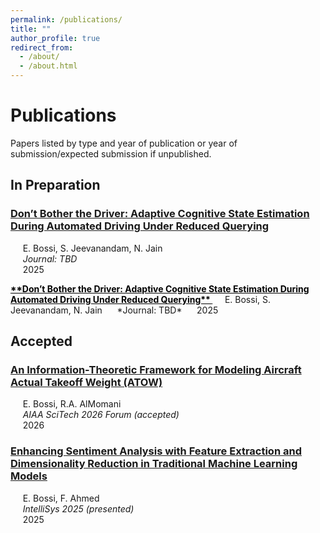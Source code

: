 ```yaml
---
permalink: /publications/
title: ""
author_profile: true
redirect_from: 
  - /about/
  - /about.html
---
```


# Publications

Papers listed by type and year of publication or year of submission/expected submission if unpublished.


## In Preparation
### [Don’t Bother the Driver: Adaptive Cognitive State Estimation During Automated Driving Under Reduced Querying](https://bossiemanuele.github.io/portfolio/01_SURF/)  
&nbsp;&nbsp;&nbsp;&nbsp; E. Bossi, S. Jeevanandam, N. Jain      
&nbsp;&nbsp;&nbsp;&nbsp; *Journal: TBD*     
&nbsp;&nbsp;&nbsp;&nbsp; 2025    

<a href="[https://arxiv.org/abs/2504.08097](https://bossiemanuele.github.io/portfolio/01_SURF/)" style="color:#000; font-weight:bold;">
  **Don’t Bother the Driver: Adaptive Cognitive State Estimation During Automated Driving Under Reduced Querying**
</a>   
&nbsp;&nbsp;&nbsp;&nbsp; E. Bossi, S. Jeevanandam, N. Jain      
&nbsp;&nbsp;&nbsp;&nbsp; *Journal: TBD*     
&nbsp;&nbsp;&nbsp;&nbsp; 2025    

## Accepted

### [An Information-Theoretic Framework for Modeling Aircraft Actual Takeoff Weight (ATOW)](https://bossiemanuele.github.io/portfolio/02_ATOW/)  
&nbsp;&nbsp;&nbsp;&nbsp; E. Bossi, R.A. AlMomani      
&nbsp;&nbsp;&nbsp;&nbsp; *AIAA SciTech 2026 Forum (accepted)*      
&nbsp;&nbsp;&nbsp;&nbsp; 2026

### [Enhancing Sentiment Analysis with Feature Extraction and Dimensionality Reduction in Traditional Machine Learning Models]()  
&nbsp;&nbsp;&nbsp;&nbsp; E. Bossi, F. Ahmed      
&nbsp;&nbsp;&nbsp;&nbsp; *IntelliSys 2025 (presented)*     
&nbsp;&nbsp;&nbsp;&nbsp; 2025    

